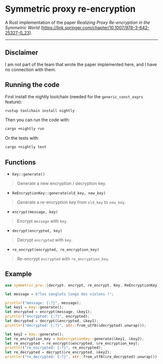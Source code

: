 # Symmetric proxy re-encryption

A Rust implementation of the paper *Realizing Proxy Re-encryption in the Symmetric World* (https://link.springer.com/chapter/10.1007/978-3-642-25327-0_23).

---

## Disclaimer

I am not part of the team that wrote the paper implemented here, and I have no connection with them.

## Running the code

First install the nightly toolchain (needed for the `generic_const_exprs` feature):

```bash
rustup toolchain install nightly
```

Then you can run the code with:

```bash
cargo +nightly run
```

Or the tests with:

```bash
cargo +nightly test
```

## Functions

- `Key::generate()`
> Generate a new encryption / decryption key.

- `ReEncryptionKey::generate(old_key, new_key)`
> Generate a re-encryption key from `old_key` to `new_key`.

- `encrypt(message, key)`
> Encrypt `message` with `key`.

- `decrypt(encrypted, key)`
> Decrypt `encrypted` with `key`.

- `re_encrypt(encrypted, re_encryption_key)`
> Re-encrypt `encrypted` with `re_encryption_key`.


## Example

```rust
use symmetric_pre::{decrypt, encrypt, re_encrypt, Key, ReEncryptionKey};

let message = b"les sanglots longs des violons !";

println!("message: {:?}", message);
let key1 = Key::generate();
let encrypted = encrypt(message, &key1);
println!("encrypted: {:?}", encrypted);
let decrypted = decrypt(&encrypted, &key1);
println!("decrypted: {:?}", str::from_utf8(&decrypted).unwrap());

let key2 = Key::generate();
let re_encryption_key = ReEncryptionKey::generate(&key1, &key2);
let re_encrypted = re_encrypt(&encrypted, &re_encryption_key);
println!("re_encrypted: {:?}", re_encrypted);
let re_decrypted = decrypt(&re_encrypted, &key2);
println!("re_decrypted: {:?}", str::from_utf8(&re_decrypted).unwrap());
```